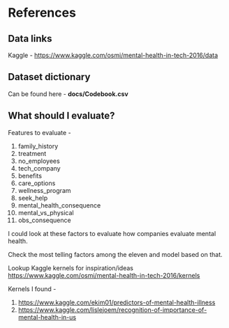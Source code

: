 # References

## Data links
Kaggle - https://www.kaggle.com/osmi/mental-health-in-tech-2016/data

## Dataset dictionary
Can be found here - **docs/Codebook.csv**

## What should I evaluate?
Features to evaluate -
1. family_history
2. treatment
3. no_employees
4. tech_company
5. benefits
6. care_options
7. wellness_program
8. seek_help
9. mental_health_consequence
10. mental_vs_physical
11. obs_consequence

I could look at these factors to evaluate how companies evaluate mental health.

Check the most telling factors among the eleven and model based on that.

Lookup Kaggle kernels for inspiration/ideas
https://www.kaggle.com/osmi/mental-health-in-tech-2016/kernels

Kernels I found -
1. https://www.kaggle.com/ekim01/predictors-of-mental-health-illness
2. https://www.kaggle.com/lislejoem/recognition-of-importance-of-mental-health-in-us
